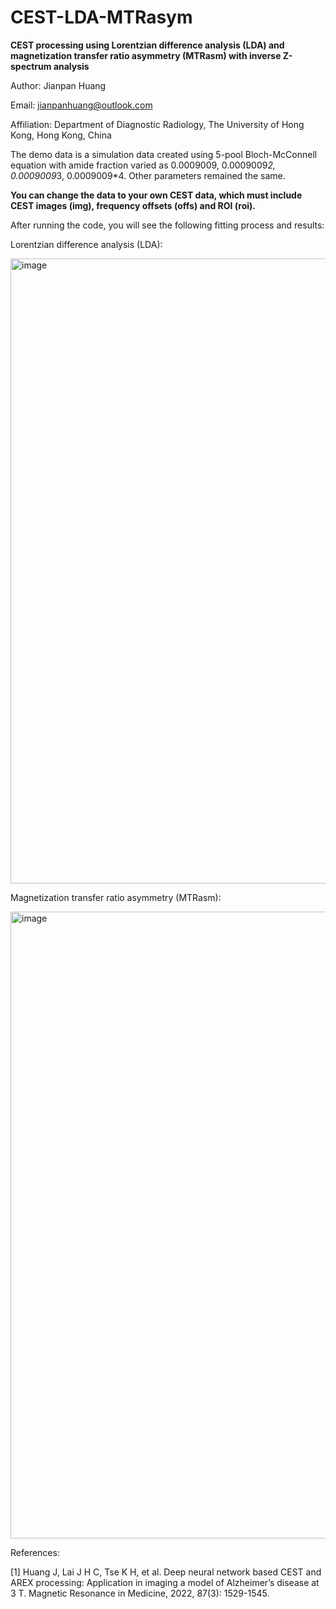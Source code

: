 # CEST-LDA-MTRasym

**CEST processing using Lorentzian difference analysis (LDA) and magnetization transfer ratio asymmetry (MTRasm) with inverse Z-spectrum analysis**

Author: Jianpan Huang

Email: jianpanhuang@outlook.com

Affiliation: Department of Diagnostic Radiology, The University of Hong Kong, Hong Kong, China

The demo data is a simulation data created using 5-pool Bloch-McConnell equation with amide fraction varied as 0.0009009, 0.0009009*2, 0.0009009*3, 0.0009009*4. Other parameters remained the same.

**You can change the data to your own CEST data, which must include CEST images (img), frequency offsets (offs) and ROI (roi).**

After running the code, you will see the following fitting process and results:

Lorentzian difference analysis (LDA):

<img width="1000" alt="image" src="https://github.com/JianpanHuang/CEST-MPLF/assets/43700029/60f6d1e7-0839-4a6b-ab21-ba03b1df7386">

Magnetization transfer ratio asymmetry (MTRasm):

<img width="1003" alt="image" src="https://github.com/JianpanHuang/CEST-LDA-MTRasym/assets/43700029/29303653-c137-4300-9642-9d753ee7ca1d">

References: 

[1] Huang J, Lai J H C, Tse K H, et al. Deep neural network based CEST and AREX processing: Application in imaging a model of Alzheimer’s disease at 3 T. Magnetic Resonance in Medicine, 2022, 87(3): 1529-1545.
